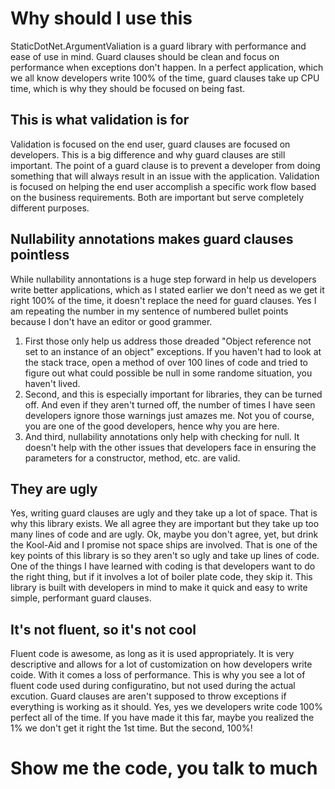 # Why should I use this

StaticDotNet.ArgumentValiation is a guard library with performance and ease of use in mind.  Guard clauses should be clean and focus on performance when exceptions don't happen. In a perfect application, which we all know developers write 100% of the time, guard clauses take up CPU time, which is why they should be focused on being fast.

## This is what validation is for

Validation is focused on the end user, guard clauses are focused on developers.  This is a big difference and why guard clauses are still important.  The point of a guard clause is to prevent a developer from doing something that will always result in an issue with the application.  Validation is focused on helping the end user accomplish a specific work flow based on the business requirements.  Both are important but serve completely different purposes.

## Nullability annotations makes guard clauses pointless

While nullability annontations is a huge step forward in help us developers write better applications, which as I stated earlier we don't need as we get it right 100% of the time, it doesn't replace the need for guard clauses.  Yes I am repeating the number in my sentence of numbered bullet points because I don't have an editor or good grammer.

1. First those only help us address those dreaded "Object reference not set to an instance of an object" exceptions. If you haven't had to look at the stack trace, open a method of over 100 lines of code and tried to figure out what could possible be null in some randome situation, you haven't lived.
2. Second, and this is especially important for libraries, they can be turned off.  And even if they aren't turned off, the number of times I have seen developers ignore those warnings just amazes me. Not you of course, you are one of the good developers, hence why you are here.
3. And third, nullability annotations only help with checking for null. It doesn't help with the other issues that developers face in ensuring the parameters for a constructor, method, etc. are valid.

## They are ugly

Yes, writing guard clauses are ugly and they take up a lot of space.  That is why this library exists. We all agree they are important but they take up too many lines of code and are ugly.  Ok, maybe you don't agree, yet, but drink the Kool-Aid and I promise not space ships are involved.  That is one of the key points of this library is so they aren't so ugly and take up lines of code. One of the things I have learned with coding is that developers want to do the right thing, but if it involves a lot of boiler plate code, they skip it.  This library is built with developers in mind to make it quick and easy to write simple, performant guard clauses.

## It's not fluent, so it's not cool

Fluent code is awesome, as long as it is used appropriately. It is very descriptive and allows for a lot of customization on how developers write coide. With it comes a loss of performance.  This is why you see a lot of fluent code used during configuratino, but not used during the actual excution.  Guard clauses are aren't supposed to throw exceptions if everything is working as it should.  Yes, yes we developers write code 100% perfect all of the time.  If you have made it this far, maybe you realized the 1% we don't get it right the 1st time.  But the second, 100%!

# Show me the code, you talk to much


